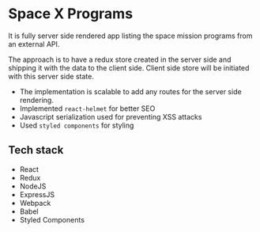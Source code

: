 # Space X Programs
It is fully server side rendered app listing the space mission programs from an external API.

The approach is to have a redux store created in the server side and shipping it with the data to the client side. Client side store will be initiated with this server side state.

- The implementation is scalable to add any routes for the server side rendering.
- Implemented `react-helmet` for better SEO
- Javascript serialization used for preventing XSS attacks
- Used `styled components` for styling


## Tech stack

- React
- Redux
- NodeJS
- ExpressJS
- Webpack
- Babel
- Styled Components

